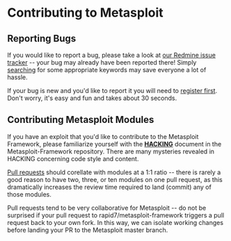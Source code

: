 # Contributing to Metasploit

## Reporting Bugs

If you would like to report a bug, please take a look at [our Redmine
issue
tracker](https://dev.metasploit.com/redmine/projects/framework/issues?query_id=420)
-- your bug may already have been reported there! Simply [searching](https://dev.metasploit.com/redmine/projects/framework/search) for some appropriate keywords may save everyone a lot of hassle.

If your bug is new and you'd like to report it you will need to
[register
first](https://dev.metasploit.com/redmine/account/register). Don't
worry, it's easy and fun and takes about 30 seconds.

## Contributing Metasploit Modules

If you have an exploit that you'd like to contribute to the Metasploit
Framework, please familiarize yourself with the
**[HACKING](https://github.com/rapid7/metasploit-framework/blob/master/HACKING)**
document in the
Metasploit-Framework repository. There are many mysteries revealed in
HACKING concerning code style and content.

[Pull requests](https://github.com/rapid7/metasploit-framework/pulls)
should corellate with modules at a 1:1 ratio
-- there is rarely a good reason to have two, three, or ten modules on
one pull request, as this dramatically increases the review time
required to land (commit) any of those modules.

Pull requests tend to be very collaborative for Metasploit -- do not be
surprised if your pull request to rapid7/metasploit-framework triggers a
pull request back to your own fork. In this way, we can isolate working
changes before landing your PR to the Metasploit master branch.
